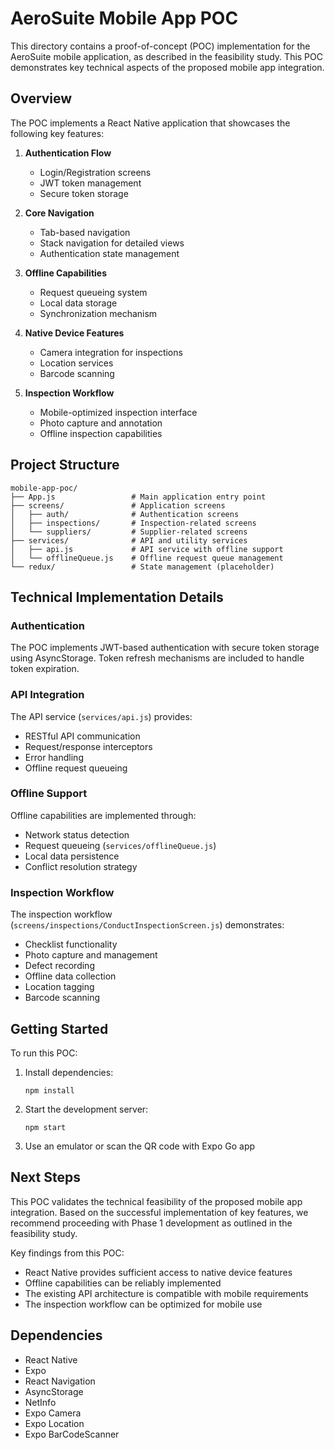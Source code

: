 # AeroSuite Mobile App POC

This directory contains a proof-of-concept (POC) implementation for the AeroSuite mobile application, as described in the feasibility study. This POC demonstrates key technical aspects of the proposed mobile app integration.

## Overview

The POC implements a React Native application that showcases the following key features:

1. **Authentication Flow**
   - Login/Registration screens
   - JWT token management
   - Secure token storage

2. **Core Navigation**
   - Tab-based navigation
   - Stack navigation for detailed views
   - Authentication state management

3. **Offline Capabilities**
   - Request queueing system
   - Local data storage
   - Synchronization mechanism

4. **Native Device Features**
   - Camera integration for inspections
   - Location services
   - Barcode scanning

5. **Inspection Workflow**
   - Mobile-optimized inspection interface
   - Photo capture and annotation
   - Offline inspection capabilities

## Project Structure

```
mobile-app-poc/
├── App.js                 # Main application entry point
├── screens/               # Application screens
│   ├── auth/              # Authentication screens
│   ├── inspections/       # Inspection-related screens
│   └── suppliers/         # Supplier-related screens
├── services/              # API and utility services
│   ├── api.js             # API service with offline support
│   └── offlineQueue.js    # Offline request queue management
└── redux/                 # State management (placeholder)
```

## Technical Implementation Details

### Authentication

The POC implements JWT-based authentication with secure token storage using AsyncStorage. Token refresh mechanisms are included to handle token expiration.

### API Integration

The API service (`services/api.js`) provides:
- RESTful API communication
- Request/response interceptors
- Error handling
- Offline request queueing

### Offline Support

Offline capabilities are implemented through:
- Network status detection
- Request queueing (`services/offlineQueue.js`)
- Local data persistence
- Conflict resolution strategy

### Inspection Workflow

The inspection workflow (`screens/inspections/ConductInspectionScreen.js`) demonstrates:
- Checklist functionality
- Photo capture and management
- Defect recording
- Offline data collection
- Location tagging
- Barcode scanning

## Getting Started

To run this POC:

1. Install dependencies:
   ```
   npm install
   ```

2. Start the development server:
   ```
   npm start
   ```

3. Use an emulator or scan the QR code with Expo Go app

## Next Steps

This POC validates the technical feasibility of the proposed mobile app integration. Based on the successful implementation of key features, we recommend proceeding with Phase 1 development as outlined in the feasibility study.

Key findings from this POC:
- React Native provides sufficient access to native device features
- Offline capabilities can be reliably implemented
- The existing API architecture is compatible with mobile requirements
- The inspection workflow can be optimized for mobile use

## Dependencies

- React Native
- Expo
- React Navigation
- AsyncStorage
- NetInfo
- Expo Camera
- Expo Location
- Expo BarCodeScanner 